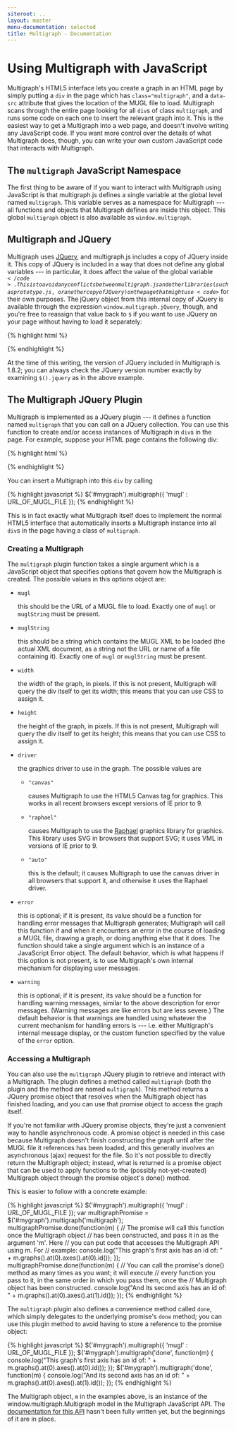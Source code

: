 ```yaml
---
siteroot: ..
layout: master
menu-documentation: selected
title: Multigraph - Documentation
---
```


Using Multigraph with JavaScript
=================================

Multigraph's HTML5 interface lets you create a graph in an HTML page
by simply putting a <code>div</code> in the page which has
<code>class="multigraph"</code>, and a <code>data-src</code> attribute
that gives the location of the MUGL file to load.  Multigraph scans
through the entire page looking for all <code>div</code>s of class
<code>multigraph</code>, and runs some code on each one to insert the
relevant graph into it.  This is the easiest way to get a Multigraph
into a web page, and doesn't involve writing any JavaScript code.  If
you want more control over the details of what Multigraph does, though, you
can write your own custom JavaScript code that interacts with
Multigraph.

The <code>multigraph</code> JavaScript Namespace
------------------------------------------------

The first thing to be aware of if you want to interact with Multigraph
using JavaScript is that multigraph.js defines a single variable
at the global level named <code>multigraph</code>.  This variable
serves as a namespace for Multigraph --- all functions and objects
that Multigraph defines are inside this object.  This global
<code>multigraph</code> object is also available as
<code>window.multigraph</code>.

Multigraph and JQuery
---------------------

Multigraph uses [JQuery](http://jquery.com),
and multigraph.js includes a copy of JQuery inside it.  This
copy of JQuery is included in a way that does not define any global
variables --- in particular, it does affect the value of the global
variable <code>$</code>.   This is to avoid any conflicts between
multigraph.js and other libraries (such as prototype.js, or another
copy of JQuery) on the page that might use <code>$</code> for their
own purposes.  The jQuery object from this internal
copy of JQuery is available through the expression
<code>window.multigraph.jQuery</code>, though, and you're free to
reassign that value back to <code>$</code> if you want to use
JQuery on your page without having to load it separately:

{% highlight html %}
<script type="text/javascript" src="http://multigraph.github.com/download/multigraph-min.js"></script>
<script type="text/javascript">
  $ = window.multigraph.jQuery;
  /* ... from this point on you can use $ to refer to jQuery as usual ... */
  console.log('This copy of Multigraph uses JQuery version ' + $().jquery);
</script>
{% endhighlight %}

At the time of this writing, the version of JQuery included in
Multigraph is 1.8.2; you can always check the JQuery version number
exactly by examining <code>$().jquery</code> as in the above example.

The Multigraph JQuery Plugin
----------------------------

Multigraph is implemented as a JQuery plugin --- it defines a function
named <code>multigraph</code> that you can call on a JQuery
collection.  You can use this function to create and/or access
instances of Multigraph in <code>div</code>s in the page.  For example,
suppose your HTML page contains the following div:

{% highlight html %}
<div id='#mygraph' style="width:500px; height:300px"/>
{% endhighlight %}

You can insert a Multigraph into this <code>div</code> by calling

{% highlight javascript %}
  $('#mygraph').multigraph({ 'mugl' : URL_OF_MUGL_FILE });
{% endhighlight %}

This is in fact exactly what Multigraph itself does to implement the
normal HTML5 interface that automatically inserts a Multigraph
instance into all <code>div</code>s in the page having a class of
<code>multigraph</code>.

### Creating a Multigraph

The <code>multigraph</code> plugin function takes a single argument
which is a JavaScript object that specifies options that govern
how the Multigraph is created.  The possible values in this options
object are:

* <code>mugl</code>

  this should be the URL of a MUGL file to load.  Exactly one
  of <code>mugl</code> or <code>muglString</code> must be present.
  
* <code>muglString</code> 

  this should be a string which contains the MUGL XML to be loaded
  (the actual XML document, as a string  not the URL or name of a
  file containing it).  Exactly one of <code>mugl</code> or
  <code>muglString</code> must be present.
  
* <code>width</code> 

  the width of the graph, in pixels.  If this is not present, Multigraph
  will query the div itself to get its width; this means that you
  can use CSS to assign it.

* <code>height</code> 

  the height of the graph, in pixels.  If this is not present, Multigraph
  will query the div itself to get its height; this means that you
  can use CSS to assign it.

* <code>driver</code> 

  the graphics driver to use in the graph.  The possible values are
  
  * <code>"canvas"</code> 

    causes Multigraph to use the HTML5 Canvas tag for graphics.  This works in all recent browsers
    except versions of IE prior to 9.
  
  * <code>"raphael"</code> 

    causes Multigraph to use the [Raphael](http://raphaeljs.com) graphics library for graphics.  This
    library uses SVG in browsers that support SVG; it uses VML in versions of IE
    prior to 9.
  
  * <code>"auto"</code> 

    this is the default; it causes Multigraph to use the canvas driver in
    all browsers that support it, and otherwise it uses the Raphael driver.

* <code>error</code> 

  this is optional; if it is present, its value should be a function
  for handling error messages that Multigraph generates; Multigraph
  will call this function if and when it encounters an error in the
  course of loading a MUGL file, drawing a graph, or doing anything
  else that it does. The function should take a single argument which
  is an instance of a JavaScript Error object.  The default behavior,
  which is what happens if this option is not present, is to use
  Multigraph's own internal mechanism for displaying user messages.
    
* <code>warning</code> 

  this is optional; if it is present, its value should be a function
  for handling warning messages, similar to the above description for
  error messages.  (Warning messages are like errors but are less
  severe.)  The default behavior is that warnings are handled using
  whatever the current mechanism for handling errors is --- i.e.
  either Multigraph's internal message display, or the custom function
  specified by the value of the <code>error</code> option.
  
### Accessing a Multigraph

You can also use the <code>multigraph</code> JQuery plugin
to retrieve and interact with a Multigraph.  The plugin
defines a method called <code>multigraph</code> (both
the plugin and the method are named <code>multigraph</code>).
This method returns a JQuery promise object that resolves
when the Multigraph object has finished loading, and you can
use that promise object to access the graph itself.

If you're not familiar with JQuery promise objects, they're just a
convenient way to handle asynchronous code.  A promise object is
needed in this case because Multigraph doesn't finish constructing the
graph until after the MUGL file it references has been loaded, and
this generally involves an asynchronous (ajax) request for the file.
So it's not possible to directly return the Multigraph object;
instead, what is returned is a promise object that can be used to
apply functions to the (possibly not-yet-created) Multigraph object
through the promise object's done() method.

This is easier to follow with a concrete example:

{% highlight javascript %}
  $('#mygraph').multigraph({ 'mugl' : URL_OF_MUGL_FILE });
  var multigraphPromise = $('#mygraph').multigraph('multigraph');
  multigraphPromise.done(function(m) {
    // The promise will call this function once the Multigraph object
    // has been constructed, and pass it in as the argument 'm'.  Here
    // you can put code that accesses the Multigraph API using m.  For
    // example:
    console.log("This graph's first axis has an id of: " + m.graphs().at(0).axes().at(0).id());
  });
  multigraphPromise.done(function(m) {
    // You can call the promise's done() method as many times as you want; it will execute
    // every function you pass to it, in the same order in which you pass them, once the
    // Multigraph object has been constructed.
    console.log("And its second axis has an id of: " + m.graphs().at(0).axes().at(1).id());
  });
{% endhighlight %}

The <code>multigraph</code> plugin also defines a convenience method
called <code>done</code>, which simply delegates to the underlying promise's 
<code>done</code> method; you can use this plugin method to avoid having to 
store a reference to the promise object:

{% highlight javascript %}
  $('#mygraph').multigraph({ 'mugl' : URL_OF_MUGL_FILE });
  $('#mygraph').multigraph('done', function(m) {
    console.log("This graph's first axis has an id of: " + m.graphs().at(0).axes().at(0).id());
  });
  $('#mygraph').multigraph('done', function(m) {
    console.log("And its second axis has an id of: " + m.graphs().at(0).axes().at(1).id());
  });
{% endhighlight %}

The Multigraph object, <code>m</code> in the examples above, is an instance of the
window.multigraph.Multigraph model in the Multigraph JavaScript API.  The
[documentation for this API](api) hasn't been fully written yet, but the beginnings of
it are in place.

